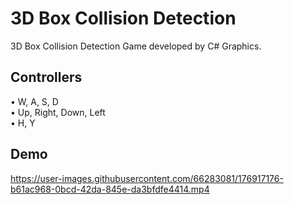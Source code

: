 # 3D Box Collision Detection
3D Box Collision Detection Game developed by C# Graphics.

## Controllers
• W, A, S, D<br/>
• Up, Right, Down, Left<br/>
• H, Y


## Demo


https://user-images.githubusercontent.com/66283081/176917176-b61ac968-0bcd-42da-845e-da3bfdfe4414.mp4

